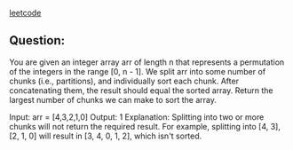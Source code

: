 <a href="https://leetcode.com/problems/max-chunks-to-make-sorted/submissions/1190880756/">leetcode</a>

## Question:

You are given an integer array arr of length n that represents a permutation of the integers in the range [0, n - 1].
We split arr into some number of chunks (i.e., partitions), and individually sort each chunk. After concatenating them, the result should equal the sorted array.
Return the largest number of chunks we can make to sort the array.

Input: arr = [4,3,2,1,0]
Output: 1
Explanation:
Splitting into two or more chunks will not return the required result.
For example, splitting into [4, 3], [2, 1, 0] will result in [3, 4, 0, 1, 2], which isn't sorted.
